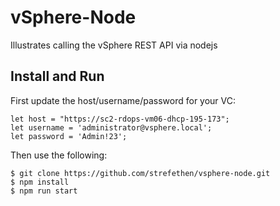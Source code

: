 # vSphere-Node
Illustrates calling the vSphere REST API via nodejs

## Install and Run
First update the host/username/password for your VC:

    let host = "https://sc2-rdops-vm06-dhcp-195-173";
    let username = 'administrator@vsphere.local';
    let password = 'Admin!23';

Then use the following:

    $ git clone https://github.com/strefethen/vsphere-node.git
    $ npm install
    $ npm run start